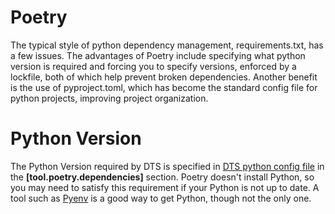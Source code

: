 # Poetry

The typical style of python dependency management, requirements.txt, has a few
issues. The advantages of Poetry include specifying what python version is required and
forcing you to specify versions, enforced by a lockfile, both of which help prevent
broken dependencies. Another benefit is the use of pyproject.toml, which has become the
standard config file for python projects, improving project organization.

# Python Version

The Python Version required by DTS is specified in
[DTS python config file](./pyproject.toml) in the **[tool.poetry.dependencies]**
section. Poetry doesn't install Python, so you may need to satisfy this requirement if
your Python is not up to date. A tool such as [Pyenv](https://github.com/pyenv/pyenv)
is a good way to get Python, though not the only one.
